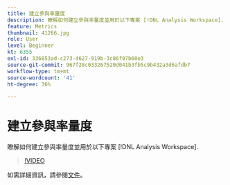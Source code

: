 ```yaml
---
title: 建立參與率量度
description: 瞭解如何建立參與率量度並用於以下專案 [!DNL Analysis Workspace].
feature: Metrics
thumbnail: 41266.jpg
role: User
level: Beginner
kt: 6355
exl-id: 336853ad-c273-4627-919b-3c86f97b60e3
source-git-commit: 967f28c033267520d041b3fb5c9b432a3d6afdb7
workflow-type: tm+mt
source-wordcount: '41'
ht-degree: 36%

---
```


# 建立參與率量度

瞭解如何建立參與率量度並用於以下專案 [!DNL Analysis Workspace].

>[!VIDEO](https://video.tv.adobe.com/v/41266/?quality=12&learn=on)

如需詳細資訊，請參閱[文件](https://experienceleague.adobe.com/docs/analytics/components/calculated-metrics/calcmetric-workflow/participation-metric.html)。
